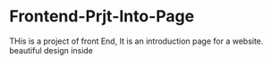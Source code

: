# Frontend-Prjt-Into-Page
THis is a project of front End, It is an introduction page for a website. beautiful  design inside
